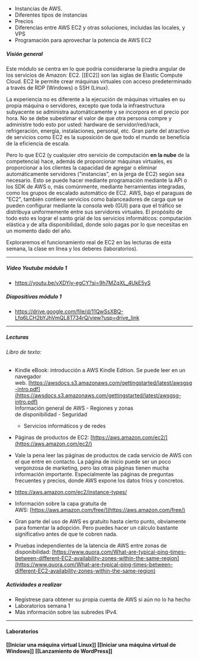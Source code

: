 - Instancias de AWS.
- Diferentes tipos de instancias
- Precios
- Diferencias entre AWS EC2 y otras soluciones, incluidas las locales, y VPS
- Programación para aprovechar la potencia de AWS EC2

##### Visión general

Este módulo se centra en lo que podría considerarse la piedra angular de los servicios de Amazon: EC2. [[EC2]] son las siglas de Elastic Compute Cloud. EC2 le permite crear máquinas virtuales con acceso predeterminado a través de RDP (Windows) o SSH (Linux).

La experiencia no es diferente a la ejecución de máquinas virtuales en su propia máquina o servidores, excepto que toda la infraestructura subyacente se administra automáticamente y se incorpora en el precio por hora. No se debe subestimar el valor de que otra persona compre y administre todo esto por usted: hardware de servidor/red/rack, refrigeración, energía, instalaciones, personal, etc. Gran parte del atractivo de servicios como EC2 es la suposición de que todo el mundo se beneficia de la eficiencia de escala.

Pero lo que EC2 (y cualquier otro servicio de computación **en la nube** de la competencia) hace, además de proporcionar máquinas virtuales, es proporcionar a los clientes la capacidad de agregar o eliminar automáticamente servidores ("instancias", en la jerga de EC2) según sea necesario. Esto se puede hacer mediante programación mediante la API o los SDK de AWS o, más comúnmente, mediante herramientas integradas, como los grupos de escalado automático de EC2. AWS, bajo el paraguas de "EC2", también contiene servicios como balanceadores de carga que se pueden configurar mediante la consola web (GUI) para que el tráfico se distribuya uniformemente entre sus servidores virtuales. El propósito de todo esto es lograr el santo grial de los servicios informáticos: computación elástica y de alta disponibilidad, donde solo pagas por lo que necesitas en un momento dado del año.

Exploraremos el funcionamiento real de EC2 en las lecturas de esta semana, la clase en línea y los deberes (laboratorios).

***
##### Video Youtube módulo 1
- https://youtu.be/vXDYiy-egCY?si=9h7MZqXL_4UkE5yS
##### Diapositivas módulo 1
- https://drive.google.com/file/d/11QwSsXBQ-Lfq6LCH2bYJhVmQL8T734rQ/view?usp=drive_link
***

##### Lecturas

###### Libro de texto:

- Kindle eBook: introducción a AWS Kindle Edition. Se puede leer en un navegador web. [https://awsdocs.s3.amazonaws.com/gettingstarted/latest/awsgsg-intro.pdf](https://awsdocs.s3.amazonaws.com/gettingstarted/latest/awsgsg-intro.pdf)  
    Información general de AWS - Regiones y zonas  
    de disponibilidad - Seguridad  
    - Servicios informáticos y de redes  
    
- Páginas de productos de EC2: [https://aws.amazon.com/ec2/](https://aws.amazon.com/ec2/)  
    
- Vale la pena leer las páginas de productos de cada servicio de AWS con el que entre en contacto. La página de inicio puede ser un poco vergonzosa de marketing, pero las otras páginas tienen mucha información importante. Especialmente las páginas de preguntas frecuentes y precios, donde AWS expone los datos fríos y concretos.
- https://aws.amazon.com/ec2/instance-types/
- Información sobre la capa gratuita de AWS: [https://aws.amazon.com/free/](https://aws.amazon.com/free/)
- Gran parte del uso de AWS es gratuito hasta cierto punto, obviamente para fomentar la adopción. Pero puedes hacer un cálculo bastante significativo antes de que te cobren nada.
- Pruebas independientes de la latencia de AWS entre zonas de disponibilidad: [https://www.quora.com/What-are-typical-ping-times-between-different-EC2-availability-zones-within-the-same-region](https://www.quora.com/What-are-typical-ping-times-between-different-EC2-availability-zones-within-the-same-region)

  

##### Actividades a realizar

- Regístrese para obtener su propia cuenta de AWS si aún no lo ha hecho
- Laboratorios semana 1
- Más información sobre las subredes IPv4.

***
#### Laboratorios

**[[Iniciar una máquina virtual Linux]]**
**[[Iniciar una máquina virtual de Windows]]**
**[[Lanzamiento de WordPress]]**


